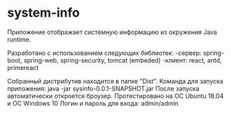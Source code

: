# system-info
Приложение отображает системную информацию из окружения Java runtime.

Разработано с использованием следующих библиотек:
	-сервер: spring-boot, spring-web, spring-security, tomcat (embeded)
	-клиент: react, antd, primereact
	
Собранный дистрибутив находится в папке "Dist".
Команда для запуска приложения: java -jar sysinfo-0.0.1-SNAPSHOT.jar
После запуска автоматически откроется броузер.
Протестировано на ОС Ubuntu 18.04 и ОС Windows 10 
Логин и пароль для входа: admin/admin	

